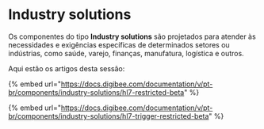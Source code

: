 # Industry solutions

Os componentes do tipo **Industry solutions** são projetados para atender às necessidades e exigências específicas de determinados setores ou indústrias, como saúde, varejo, finanças, manufatura, logística e outros.

Aqui estão os artigos desta sessão:

{% embed url="https://docs.digibee.com/documentation/v/pt-br/components/industry-solutions/hl7-restricted-beta" %}

{% embed url="https://docs.digibee.com/documentation/v/pt-br/components/industry-solutions/hl7-trigger-restricted-beta" %}
